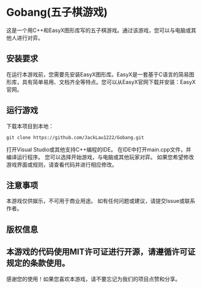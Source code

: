 # Gobang(五子棋游戏)

这是一个用C++和EasyX图形库写的五子棋游戏。通过该游戏，您可以与电脑或其他人进行对弈。

## 安装要求
在运行本游戏前，您需要先安装EasyX图形库。EasyX是一套基于C语言的简易图形库，具有简单易用、文档齐全等特点。您可以从EasyX官网下载并安装：EasyX官网。

## 运行游戏
下载本项目到本地：
```
git clone https://github.com/JackLau1222/Gobang.git
```
打开Visual Studio或其他支持C++编程的IDE。
在IDE中打开main.cpp文件，并编译运行程序。
您可以选择开始游戏，与电脑或其他玩家对弈。
如果您希望修改游戏界面或规则，请查看代码并进行相应修改。
## 注意事项
本游戏仅供娱乐，不可用于商业用途。
如有任何问题或建议，请提交Issue或联系作者。
## 版权信息
本游戏的代码使用MIT许可证进行开源，请遵循许可证规定的条款使用。
--------
感谢您的使用！如果您喜欢本游戏，请不要忘记为我们的项目点赞和分享。
